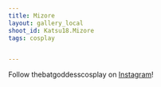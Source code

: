 ```yaml
---
title: Mizore 
layout: gallery_local
shoot_id: Katsu18.Mizore
tags: cosplay


---
```


Follow thebatgoddesscosplay on [Instagram](https://www.instagram.com/thebatgoddesscosplay)!

